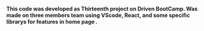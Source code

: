 **This code was developed as Thirteenth project on Driven BootCamp. Was made on three members team using VScode, React, and some specific librarys for features in home page .**